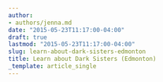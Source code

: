 ```yaml
---
author:
- authors/jenna.md
date: "2015-05-23T11:17:00-04:00"
draft: true
lastmod: "2015-05-23T11:17:00-04:00"
slug: learn-about-dark-sisters-edmonton
title: Learn about Dark Sisters (Edmonton)
_template: article_single
---
```



